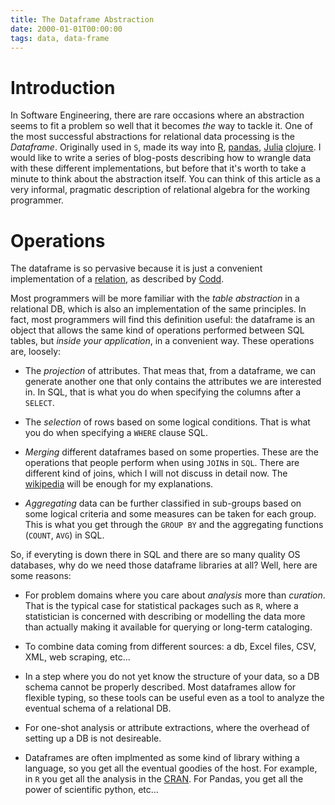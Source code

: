 ```yaml
---
title: The Dataframe Abstraction
date: 2000-01-01T00:00:00
tags: data, data-frame
---
```


# Introduction

In Software Engineering, there are rare occasions where an abstraction seems to
fit a problem so well that it becomes *the* way to tackle it. One of the most
successful abstractions for relational data processing is the *Dataframe*.
Originally used in `S`, made its way into [R](https://www.r-project.org/),
[pandas](http://pandas.pydata.org/), [Julia](http://julia-lang.org) 
 [clojure](http://incanter.org). I would
like to write a series of blog-posts describing how to wrangle data with these
different implementations, but before that it's worth to take a minute to think
about the abstraction itself. You can think of this article as a very informal,
pragmatic description of relational algebra for the working programmer.

# Operations

The dataframe is so pervasive because it is just a convenient implementation of
a [relation](https://en.wikipedia.org/wiki/Relational_algebra), as described by
[Codd](https://en.wikipedia.org/wiki/Edgar_F._Codd).

Most programmers will be more familiar with the _table abstraction_ in a
relational DB, which is also an implementation of the same principles. In fact,
most programmers will find this definition useful: the dataframe is an object
that allows the same kind of operations performed between SQL tables, but
_inside your application_, in a convenient way. These operations are, loosely:

- The *projection* of attributes. That meas that, from a dataframe, we can
  generate another one that only contains the attributes we are interested in.
  In SQL, that is what you do when specifying the columns after a `SELECT`.

- The *selection* of rows based on some logical conditions. That is what you do
  when specifying a `WHERE` clause SQL.

- *Merging* different dataframes based on some properties. These are the
  operations that people perform when using `JOIN`s in `SQL`. There are
  different kind of joins, which I will not discuss in detail now. The
  [wikipedia](https://en.wikipedia.org/wiki/Relational_algebra) will be enough
  for my explanations.

- *Aggregating* data can be further classified in sub-groups based on some
  logical criteria and some measures can be taken for each group. This is what
  you get through the `GROUP BY` and the aggregating functions (`COUNT`, `AVG`)
  in SQL.

So, if everyting is down there in SQL and there are so many quality OS
databases, why do we need those dataframe libraries at all? Well, here are some
reasons:

- For problem domains where you care about _analysis_ more than _curation_. That
  is the typical case for statistical packages such as `R`, where a statistician
  is concerned with describing or modelling the data more than actually making
  it available for querying or long-term cataloging.

- To combine data coming from different sources: a db, Excel files, CSV, XML,
  web scraping, etc...

- In a step where you do not yet know the structure of your data, so a DB schema
  cannot be properly described. Most dataframes allow for flexible typing, so
  these tools can be useful even as a tool to analyze the eventual schema of a
  relational DB.

- For one-shot analysis or attribute extractions, where the overhead of setting
  up a DB is not desireable.

- Dataframes are often implmented as some kind of library withing a language, so
  you get all the eventual goodies of the host. For example, in `R` you get all
  the analysis in the [CRAN](https://cran.r-project.org/). For Pandas, you get
  all the power of scientific python, etc...


